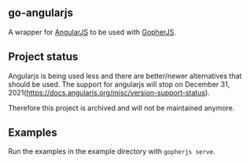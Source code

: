 go-angularjs
------------
A wrapper for [AngularJS](http://angularjs.org) to be used with [GopherJS](https://github.com/gopherjs/gopherjs).

## Project status
Angularjs is being used less and there are better/newer alternatives that should be used. The support for angularjs will stop on December 31, 2021(https://docs.angularjs.org/misc/version-support-status).

Therefore this project is archived and will not be maintained anymore.

## Examples
Run the examples in the example directory with `gopherjs serve`.
